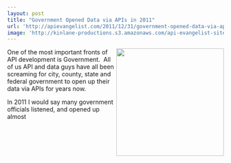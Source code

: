 ```yaml
---
layout: post
title: "Government Opened Data via APIs in 2011"
url: 'http://apievangelist.com/2011/12/31/government-opened-data-via-apis-in-2011/'
image: 'http://kinlane-productions.s3.amazonaws.com/api-evangelist-site/blog/data-gov-logo-empowering-people.jpg'
---
```


[<img class="c1" src="http://kinlane-productions.s3.amazonaws.com/api-evangelist/federal-government/data-gov-logo-empowering-people.jpg" alt="" width="250" align="right" />][1]

One of the most important fronts of API development is Government.  All of us API and data guys have all been screaming for city, county, state and federal government to open up their data via APIs for years now. 

In 2011 I would say many government officials listened, and opened up almost

   [1]: http://data.gov
